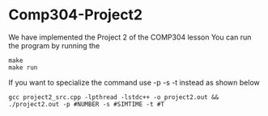 # Comp304-Project2
We have implemented the Project 2 of the COMP304 lesson
You can run the program by running the 
```
make
make run
```
If you want to specialize the command use -p -s -t instead as shown below

```
gcc project2_src.cpp -lpthread -lstdc++ -o project2.out && ./project2.out -p #NUMBER -s #SIMTIME -t #T
```

